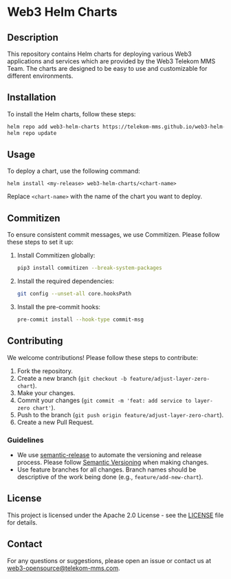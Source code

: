 # Web3 Helm Charts

## Description

This repository contains Helm charts for deploying various Web3 applications
and services which are provided by the Web3 Telekom MMS Team.
The charts are designed to be easy to use and customizable for different environments.

## Installation

To install the Helm charts, follow these steps:

```sh
helm repo add web3-helm-charts https://telekom-mms.github.io/web3-helm-charts
helm repo update
```

## Usage

To deploy a chart, use the following command:

```shell
helm install <my-release> web3-helm-charts/<chart-name>
```

Replace `<chart-name>` with the name of the chart you want to deploy.

## Commitizen

To ensure consistent commit messages, we use Commitizen.
Please follow these steps to set it up:

1. Install Commitizen globally:

    ```bash
    pip3 install commitizen --break-system-packages
    ```

2. Install the required dependencies:

    ```bash
    git config --unset-all core.hooksPath
    ```

3. Install the pre-commit hooks:

    ```bash
    pre-commit install --hook-type commit-msg
    ```

## Contributing

We welcome contributions! Please follow these steps to contribute:

1. Fork the repository.
2. Create a new branch (`git checkout -b feature/adjust-layer-zero-chart`).
3. Make your changes.
4. Commit your changes (`git commit -m 'feat: add service to layer-zero chart'`).
5. Push to the branch (`git push origin feature/adjust-layer-zero-chart`).
6. Create a new Pull Request.

### Guidelines

<!-- markdownlint-disable MD013 -->
- We use [semantic-release](https://semantic-release.gitbook.io/semantic-release/) to automate the versioning and release process. Please follow [Semantic Versioning](https://semver.org/) when making changes.
- Use feature branches for all changes. Branch names should be descriptive of the work being done (e.g., `feature/add-new-chart`).
<!-- markdownlint-enable MD013 -->

## License

This project is licensed under the Apache 2.0 License -
see the [LICENSE](LICENSE) file for details.

## Contact

For any questions or suggestions, please open an issue or contact us at [web3-opensource@telekom-mms.com](mailto:web3-opensource@telekom-mms.com).
